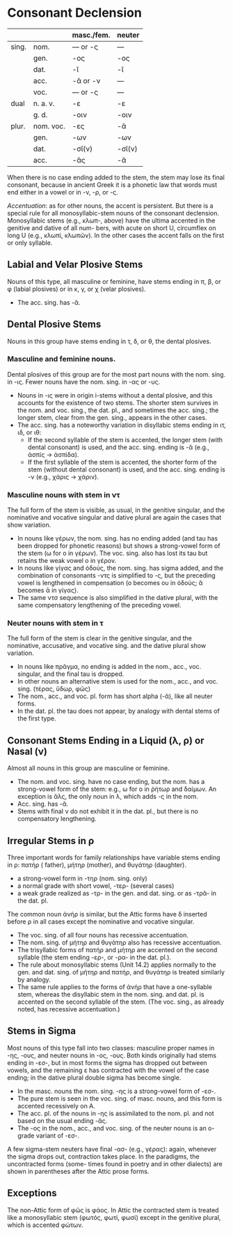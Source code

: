 # Consonant Declension

| | | masc./fem.|neuter|
|---|---|---|---|
|sing.|nom.|— or -ς|—|
| |gen.|-ος|-ος|
| |dat.|-ῐ|-ῐ|
| |acc.|-ᾰ or -ν|—|
| |voc.|— or -ς|—|
|dual|n. a. v.|-ε|-ε|
| |g. d.|-οιν|-οιν|
|plur.|nom. voc.|-ες|-ᾰ|
| |gen.|-ων|-ων|
| |dat.|-σῐ(ν)|-σῐ(ν)|
| |acc.|-ᾰς|-ᾰ|

When there is no case ending added to the stem, the stem may lose its final
consonant, because in ancient Greek it is a phonetic law that words must end
either in a vowel or in -ν, -ρ, or -ς.

*Accentuation*: as for other nouns, the accent is persistent. But there is a special rule
for all monosyllabic-stem nouns of the consonant declension. Monosyllabic stems
(e.g., κλωπ-, above) have the ultima accented in the genitive and dative of all num-
bers, with acute on short U, circumflex on long U (e.g., κλωπί, κλωπῶν). In the other
cases the accent falls on the first or only syllable.


## Labial and Velar Plosive Stems

Nouns of this type, all masculine or feminine, have stems ending in π, β, or φ (labial plosives) or in κ, γ, or χ (velar plosives). 

- The acc. sing. has -ᾰ.

## Dental Plosive Stems

Nouns in this group have stems ending in τ, δ, or θ, the
dental plosives.

### Masculine and feminine nouns.

Dental plosives of this group are for the most part
nouns with the nom. sing. in -ις. Fewer nouns have the nom. sing. in -ας or -υς.

- Nouns in -ις were in origin i-stems without a dental plosive, and this accounts
for the existence of two stems. The shorter stem survives in the nom. and voc.
sing., the dat. pl., and sometimes the acc. sing.; the longer stem, clear from
the gen. sing., appears in the other cases.
- The acc. sing. has a noteworthy variation in disyllabic stems ending in ιτ, ιδ,
or ιθ:
  - If the second syllable of the stem is accented, the longer stem (with dental
consonant) is used, and the acc. sing. ending is -ᾰ (e.g., ἀσπίς → ἀσπίδα).
  - If the first syllable of the stem is accented, the shorter form of the stem
(without dental consonant) is used, and the acc. sing. ending is -ν (e.g.,
χάρις → χάριν).

### Masculine nouns with stem in ντ

The full form of the stem is visible, as usual, in
the genitive singular, and the nominative and vocative singular and dative plural are
again the cases that show variation.

- In nouns like γέρων, the nom. sing. has no ending added (and tau has been
dropped for phonetic reasons) but shows a strong-vowel form of the stem (ω
for ο in γέρων). The voc. sing. also has lost its tau but retains the weak vowel ο
in γέρον.
- In nouns like γίγας and ὀδούς, the nom. sing. has sigma added, and the
combination of consonants -ντς is simplified to -ς, but the preceding vowel is lengthened in compensation
(ο becomes ου in ὀδούς; ᾰ becomes ᾱ in γίγας).
- The same ντσ sequence is also simplified in the dative plural, with the same
compensatory lengthening of the preceding vowel.

### Neuter nouns with stem in τ

The full form of the stem is clear in the genitive
singular, and the nominative, accusative, and vocative sing. and the dative plural
show variation. 

- In nouns like πρᾶγμα, no ending is added in the nom., acc., voc. singular, and
the final tau is dropped.
- In other nouns an alternative stem is used for the nom., acc., and voc. sing. (τέρας, ὕδωρ, φῶς)
- The nom., acc., and voc. pl. form has short alpha (-ᾰ), like all neuter forms.
- In the dat. pl. the tau does not appear, by analogy with dental stems of the first
type.

## Consonant Stems Ending in a Liquid (λ, ρ) or Nasal (ν)

Almost all nouns in this group are masculine or feminine.

- The nom. and voc. sing. have no case ending, but the nom. has a strong-vowel
form of the stem: e.g., ω for ο in ῥήτωρ and δαίμων. An exception is ἅλς, the
only noun in λ, which adds -ς in the nom.
- Acc. sing. has -ᾰ.
- Stems with final ν do not exhibit it in the dat. pl., but there is no compensatory
lengthening.

## Irregular Stems in ρ

Three important words for family relationships have variable
stems ending in ρ: πατήρ ( father), μήτηρ (mother), and θυγάτηρ (daughter).

- a strong-vowel form in -τηρ (nom. sing. only)
- a normal grade with short vowel, -τερ- (several cases)
- a weak grade realized as -τρ- in the gen. and dat. sing. or as -τρᾰ- in the dat. pl.

The common noun ἀνήρ is similar, but the Attic forms have δ inserted before ρ in all
cases except the nominative and vocative singular.

- The voc. sing. of all four nouns has recessive accentuation.
- The nom. sing. of μήτηρ and θυγάτηρ also has recessive accentuation.
- The trisyllabic forms of πατήρ and μήτηρ are accented on the second syllable
(the stem ending -ερ-, or -ρα- in the dat. pl.).
- The rule about monosyllabic stems (Unit 14.2) applies normally to the gen. and
dat. sing. of μήτηρ and πατήρ, and θυγάτηρ is treated similarly by analogy.
- The same rule applies to the forms of ἀνήρ that have a one-syllable stem,
whereas the disyllabic stem in the nom. sing. and dat. pl. is accented on the second syllable of the stem. (The voc. sing., as already noted, has recessive
accentuation.)

## Stems in Sigma

Most nouns of this type fall into two classes: masculine proper
names in -ης, -ους, and neuter nouns in -ος, -ους. Both kinds originally had stems
ending in -εσ-, but in most forms the sigma has dropped out between vowels, and
the remaining ε has contracted with the vowel of the case ending; in the dative plural
double sigma has become single. 

- In the masc. nouns the nom. sing. -ης is a strong-vowel form of -εσ-.
- The pure stem is seen in the voc. sing. of masc. nouns, and this form is accented
recessively on A.
- The acc. pl. of the nouns in -ης is assimilated to the nom. pl. and not based on
the usual ending -ᾰς.
- The -ος in the nom., acc., and voc. sing. of the neuter nouns is an o-grade variant
of -εσ-.

A few sigma-stem neuters have final -ασ- (e.g., γέρας): again, whenever the sigma
drops out, contraction takes place. In the paradigms, the uncontracted forms (some-
times found in poetry and in other dialects) are shown in parentheses after the Attic
prose forms.

## Exceptions

The non-Attic form of φῶς is φάος. Ιn Attic the
contracted stem is treated like a monosyllabic stem (φωτός, φωτί, φωσί) except in
the genitive plural, which is accented φώτων.




